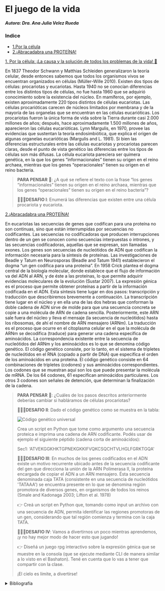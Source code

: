 # El juego de la vida

##### Autora: Dra. Ana Julia Velez Rueda

### Indice
  * [1.Por la célula](#1_intro)
  * [2.¡Abracadabra una PROTEÍNA!](#2_traduccion)




[1. Por la célula: ¡La causa y la solución de todos los problemas de la vida! 🍻](#1_intro)

En 1837 Theodor Schwann y Matthias Schleiden generalizaron la teoría celular, desde entonces sabemos que  todos los organismos vivos se encuentran organizados en células (Müller-Wille 2010). Existen dos tipos de células: procariotas y eucariotas. Hasta 1940 no se conocían diferencias entre los distintos tipos de células, no fue hasta 1960 que se adquirió conocimiento sobre la existencia del núcleo. En mamíferos, por ejemplo, existen aproximadamente 220 tipos distintos de células eucariotas. Las células procarióticas carecen de núcleos limitados por membrana y de la mayoría de las organelas que se encuentran en las células eucarióticas. Los procariotas fueron la única forma de vida sobre la Tierra durante casi 2.000 millones de años; después, hace aproximadamente 1.500 millones de años, aparecieron las células eucarióticas. Lynn Margulis, en 1970, provee las evidencias que sustentan la teoría endosimbiótica, que explica el origen de algunas organelas eucarióticas (Margulis and L. 1981). Si bien las diferencias estructurales entre las células eucariotas y procariotas parecen claras, desde el punto de vista genético las diferencias entre los tipos de células son más difusas. La célula eucariota pareciera ser quimera genética, en la que los genes “informacionales” tienen su origen en el reino archaea, mientras que los genes “operacionales” tienen su origen en el reino bacteria. 


>
>**PARA PENSAR** 🤔: ¿A qué se refiere el texto con la frase “los genes “informacionales” tienen su origen en el reino archaea, mientras que los genes “operacionales” tienen su origen en el reino bacteria”? 
>
>🧗🏻‍♀️**DESAFIO I**: Enumerá las diferencias que existen entre una célula procariota y eucariota.
>


[2.¡Abracadabra una PROTEÍNA!](#2_traduccion)

En eucariotas las secuencias de genes que codifican para una proteína no son continuas, sino que están interrumpidas por secuencias no codificantes. Las secuencias no codificadoras que producen interrupciones dentro de un gen se conocen como secuencias interpuestas o intrones, y las secuencias codificadoras, aquellas que se expresan, son llamadas exones. Los genes son secuencias de nucleótidos de ADN que codifican la información necesaria para la síntesis de proteínas. Las investigaciones de Beadle y Tatum en Neurosporas (Beadle and Tatum 1941) establecieron el dogma “un gen codifica para una proteína”. En 1958 Crick plantea el dogma central de la biología molecular, donde establece que el flujo de información va del ADN al ARN, y de éste a las proteínas, lo que permite adquirir evidencias moleculares de la evolución (Sustar 2007). 
La expresión génica es el proceso que permite obtener proteínas a partir de la información codificada en el ADN. Esta síntesis tiene lugar en dos pasos: transcripción y traducción que describiremos brevemente a continuación. La transcripción tiene lugar en el núcleo y en ella una de las dos hebras que conforman la doble cadena de ADN sirve de molde para que una secuencia concreta se copie a una molécula de ARN de cadena sencilla. Posteriormente, este ARN sale fuera del núcleo y lleva el mensaje (la secuencia de nucleótidos) hasta los ribosomas, de ahí el nombre de ARN mensajero (ARNm). 
La traducción es el proceso que ocurre en el citoplasma celular en el que la molécula de ARNm se decodifica (traduce) para generar una cadena específica de aminoácidos. La correspondencia existente entre la secuencia de nucleótidos del ARNm y los aminoácidos es lo que se denomina código genético. El código genético consiste, por lo tanto, en el sistema de tripletes de nucleótidos en el RNA (copiado a partir de DNA) que especifica el orden de los aminoácidos en una proteína. El código genético consiste en 64 combinaciones de tripletes (codones) y sus aminoácidos correspondientes. Los codones que se muestran aquí son los que puede presentar la molécula de mRNA. De los 64 codones, 61 especifican aminoácidos particulares. Los otros 3 codones son señales de detención, que determinan la finalización de la cadena.

>
>**PARA PENSAR** 🤔: ¿Cuáles de los pasos descritos anteriormente deberías cambiar si habláramos de células procariotas?  
>
>🧗🏻‍♀️**DESAFIO II**: Dado el código genético como se muestra en la tabla:
>
>  ![Código genético universal](codigo_genetico.png "Foto: de www.innovabiologia.com")
>
>
>Crea un script en Python que tome como argumento una secuencia proteica e imprima una cadena de ARN codificante.
>Podés usar de ejemplo el siguiente péptido (cadena corta de aminoácidos): 
>
>   Sec1: ‘ATVEKGGKHKTGPNEKGKKIFVQKCSQCHTVLHGLFGRKTGQA'
>
>
>🧗🏻‍♀️**DESAFIO III**: En muchos de los genes codificados en el ADN existe un motivo recurrente ubicado antes de la secuencia codificante del gen que direcciona la unión de la ARN Polimerasa II, la proteína encargada de copiar el ADN a un ARN mensajero. Ésta secuencia denominada caja TATA (consistente en una secuencia de nucleótidos 'TATAAA') se encuentra presente en lo que se denomina región promotora de diversos genes, en organismos de todos los reinos (Smale and Kadonaga 2003; Lifton et al. 1978)
>
>👉 Creá un script en Python que, tomando como input un archivo con una secuencia de ADN, permita identificar las regiones promotoras de un gen, considerando que tal región comienza y termina con la caja TATA.
>
>🧗🏻‍♀️**DESAFIO IV**: Vamos a divertirnos un poco mientras aprendemos, ¡y no hay mejor modo de hacer esto que jugando! 
>
> 👉 Diseñá un juego rpg interactivo sobre la expresión génica que se muestre en la consola (que se ejecute mediante CLI de manera similar a lo visto en el Bashaton). Tené en cuenta que lo vas a tener que compartir con la clase.
> 
>¡El cielo es límite, a divertirse! 

<details>
  <summary>Bibliografía</summary>
Beadle, G.W. and Tatum, E.L. 1941. Genetic Control of Biochemical Reactions in Neurospora. Proceedings of the National Academy of Sciences of the United States of America 27(11), pp. 499–506.
Lifton, R.P., Goldberg, M.L., Karp, R.W. and Hogness, D.S. 1978. The organization of the histone genes in Drosophila melanogaster: functional and evolutionary implications. Cold Spring Harbor Symposia on Quantitative Biology 42 Pt 2, pp. 1047–1051.
Margulis and L. 1981. Symbiosis in cell evolution: Life and its environment on the early earth.
Müller-Wille, S. 2010. Cell theory, specificity, and reproduction, 1837-1870. Studies in history and philosophy of biological and biomedical sciences 41(3), pp. 225–231.
Smale, S.T. and Kadonaga, J.T. 2003. The RNA polymerase II core promoter. Annual Review of Biochemistry 72, pp. 449–479.
Sustar, P. 2007. Crick’s notion of genetic information and the “central dogma” of molecular biology. The British journal for the philosophy of science 58(1), pp. 13–24.
</details>